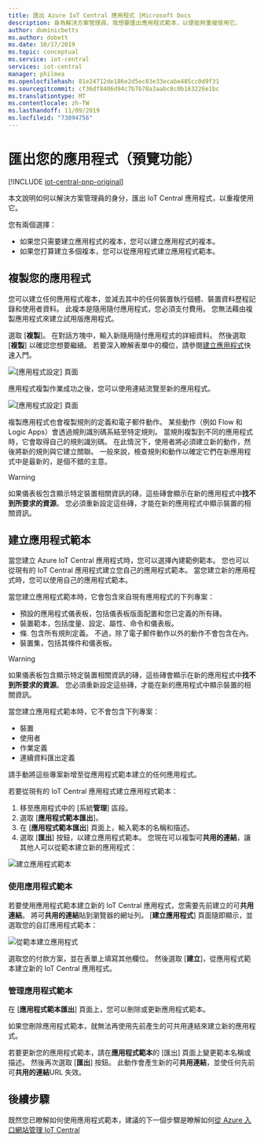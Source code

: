 ```yaml
---
title: 匯出 Azure IoT Central 應用程式 |Microsoft Docs
description: 身為解決方案管理員，我想要匯出應用程式範本，以便能夠重複使用它。
author: dominicbetts
ms.author: dobett
ms.date: 10/17/2019
ms.topic: conceptual
ms.service: iot-central
services: iot-central
manager: philmea
ms.openlocfilehash: 81e24712de186e2d5ec03e33ecabe485cc0d9f31
ms.sourcegitcommit: cf36df8406d94c7b7b78a3aabc8c0b163226e1bc
ms.translationtype: MT
ms.contentlocale: zh-TW
ms.lasthandoff: 11/09/2019
ms.locfileid: "73894756"
---
```

# <a name="export-your-application-preview-features"></a>匯出您的應用程式（預覽功能）

[!INCLUDE [iot-central-pnp-original](../../../includes/iot-central-pnp-original-note.md)]

本文說明如何以解決方案管理員的身分，匯出 IoT Central 應用程式，以重複使用它。

您有兩個選擇：

- 如果您只需要建立應用程式的複本，您可以建立應用程式的複本。
- 如果您打算建立多個複本，您可以從應用程式建立應用程式範本。

## <a name="copy-your-application"></a>複製您的應用程式

您可以建立任何應用程式複本，並減去其中的任何裝置執行個體、裝置資料歷程記錄和使用者資料。 此複本是隨用隨付應用程式，您必須支付費用。 您無法藉由複製應用程式來建立試用版應用程式。

選取 [**複製**]。 在對話方塊中，輸入新隨用隨付應用程式的詳細資料。 然後選取 [**複製**] 以確認您想要繼續。 若要深入瞭解表單中的欄位，請參閱[建立應用程式](quick-deploy-iot-central.md)快速入門。

![[應用程式設定] 頁面](media/howto-use-app-templates/appcopy2.png)

應用程式複製作業成功之後，您可以使用連結流覽至新的應用程式。

![[應用程式設定] 頁面](media/howto-use-app-templates/appcopy3a.png)

複製應用程式也會複製規則的定義和電子郵件動作。 某些動作（例如 Flow 和 Logic Apps）會透過規則識別碼系結至特定規則。 當規則複製到不同的應用程式時，它會取得自己的規則識別碼。 在此情況下，使用者將必須建立新的動作，然後將新的規則與它建立關聯。 一般來說，檢查規則和動作以確定它們在新應用程式中是最新的，是個不錯的主意。

> [!WARNING]
> 如果儀表板包含顯示特定裝置相關資訊的磚，這些磚會顯示在新的應用程式中**找不到所要求的資源**。 您必須重新設定這些磚，才能在新的應用程式中顯示裝置的相關資訊。

## <a name="create-an-application-template"></a>建立應用程式範本

當您建立 Azure IoT Central 應用程式時，您可以選擇內建範例範本。 您也可以從現有的 IoT Central 應用程式建立您自己的應用程式範本。 當您建立新的應用程式時，您可以使用自己的應用程式範本。

當您建立應用程式範本時，它會包含來自現有應用程式的下列專案：

- 預設的應用程式儀表板，包括儀表板版面配置和您已定義的所有磚。
- 裝置範本，包括度量、設定、屬性、命令和儀表板。
- 條. 包含所有規則定義。 不過，除了電子郵件動作以外的動作不會包含在內。
- 裝置集，包括其條件和儀表板。

> [!WARNING]
> 如果儀表板包含顯示特定裝置相關資訊的磚，這些磚會顯示在新的應用程式中**找不到所要求的資源**。 您必須重新設定這些磚，才能在新的應用程式中顯示裝置的相關資訊。

當您建立應用程式範本時，它不會包含下列專案：

- 裝置
- 使用者
- 作業定義
- 連續資料匯出定義

請手動將這些專案新增至從應用程式範本建立的任何應用程式。

若要從現有的 IoT Central 應用程式建立應用程式範本：

1. 移至應用程式中的 [系統**管理**] 區段。
1. 選取 [**應用程式範本匯出**]。
1. 在 [**應用程式範本匯出**] 頁面上，輸入範本的名稱和描述。
1. 選取 [**匯出**] 按鈕，以建立應用程式範本。 您現在可以複製可**共用的連結**，讓其他人可以從範本建立新的應用程式：

![建立應用程式範本](media/howto-use-app-templates/create-template.png)

### <a name="use-an-application-template"></a>使用應用程式範本

若要使用應用程式範本建立新的 IoT Central 應用程式，您需要先前建立的可**共用連結**。 將可**共用的連結**貼到瀏覽器的網址列。 [**建立應用程式**] 頁面隨即顯示，並選取您的自訂應用程式範本：

![從範本建立應用程式](media/howto-use-app-templates/create-app.png)

選取您的付款方案，並在表單上填寫其他欄位。 然後選取 [**建立**]，從應用程式範本建立新的 IoT Central 應用程式。

### <a name="manage-application-templates"></a>管理應用程式範本

在 [**應用程式範本匯出**] 頁面上，您可以刪除或更新應用程式範本。

如果您刪除應用程式範本，就無法再使用先前產生的可共用連結來建立新的應用程式。

若要更新您的應用程式範本，請在**應用程式範本**的 [匯出] 頁面上變更範本名稱或描述。 然後再次選取 [**匯出**] 按鈕。 此動作會產生新的可**共用連結**，並使任何先前可**共用的連結**URL 失效。

## <a name="next-steps"></a>後續步驟

既然您已瞭解如何使用應用程式範本，建議的下一個步驟是瞭解如何[從 Azure 入口網站管理 IoT Central](../core/howto-manage-iot-central-from-portal.md?toc=/azure/iot-central/preview/toc.json&bc=/azure/iot-central/preview/breadcrumb/toc.json)
